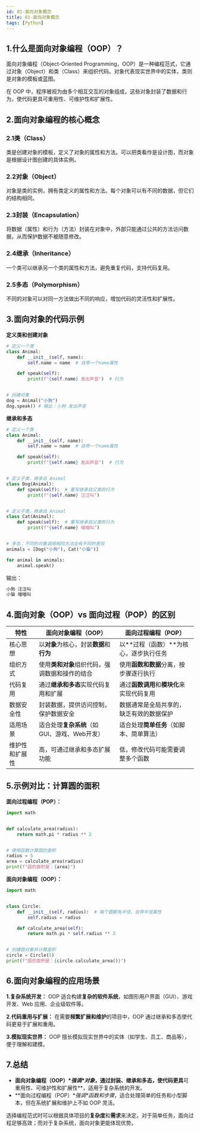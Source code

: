 ```yaml
---
id: 01-面向对象概念
title: 01-面向对象概念
tags: [Python]
---
```


## 1.什么是面向对象编程（OOP）？

面向对象编程（Object-Oriented Programming，OOP）是一种编程范式，它通过对象（Object）和类（Class）来组织代码。对象代表现实世界中的实体，类则是对象的模板或蓝图。

在 OOP 中，程序被视为由多个相互交互的对象组成，这些对象封装了数据和行为，使代码更具可重用性、可维护性和扩展性。

## 2.面向对象编程的核心概念

### 2.1类（Class）

类是创建对象的模板，定义了对象的属性和方法。可以把类看作是设计图，而对象是根据设计图创建的具体实例。

### 2.2对象（Object）

对象是类的实例，拥有类定义的属性和方法。每个对象可以有不同的数据，但它们的结构相同。

### 2.3封装（Encapsulation）

将数据（属性）和行为（方法）封装在对象中，外部只能通过公共的方法访问数据，从而保护数据不被随意修改。

### 2.4继承（Inheritance）

一个类可以继承另一个类的属性和方法，避免重复代码，支持代码复用。

### 2.5多态（Polymorphism）

不同的对象可以对同一方法做出不同的响应，增加代码的灵活性和扩展性。

## 3.面向对象的代码示例

**定义类和创建对象**

```python
# 定义一个类
class Animal:
    def __init__(self, name):
        self.name = name  # 自带一个name属性

    def speak(self):
        print(f"{self.name} 发出声音")  # 行为


# 创建对象
dog = Animal("小狗")
dog.speak() # 输出：小狗 发出声音
```

**继承和多态**

```python
# 定义一个类
class Animal:
    def __init__(self, name):
        self.name = name  # 自带一个name属性

    def speak(self):
        print(f"{self.name} 发出声音")  # 行为


# 定义子类，继承自 Animal
class Dog(Animal):
    def speak(self):  # 重写继承自父类的行为
        print(f"{self.name} 汪汪叫")


# 定义子类，继承自 Animal
class Cat(Animal):
    def speak(self):  # 重写继承自父类的行为
        print(f"{self.name} 喵喵叫")


# 多态：不同的对象调用相同方法会有不同的表现
animals = [Dog("小狗"), Cat("小猫")]

for animal in animals:
    animal.speak()
```

输出：

```makefile
小狗 汪汪叫
小猫 喵喵叫
```

## 4.面向对象（OOP）vs 面向过程（POP）的区别

| 特性           | 面向对象编程（OOP）                            | 面向过程编程（POP）                        |
| -------------- | ---------------------------------------------- | ------------------------------------------ |
| 核心思想       | 以**对象**为核心，封装**数据**和**行为**       | 以**过程（函数）**为核心，逐步执行任务     |
| 组织方式       | 使用**类和对象**组织代码，强调数据和操作的结合 | 使用**函数和数据**分离，按步骤逐行执行     |
| 代码复用       | 通过**继承和多态**实现代码复用和扩展           | 通过**函数调用**和**模块化**来实现代码复用 |
| 数据安全性     | 封装数据，提供访问控制，保护数据安全           | 数据通常是全局共享的，缺乏有效的数据保护   |
| 适用场景       | 适合处理**复杂系统**（如GUI、游戏、Web开发）   | 适合处理**简单任务**（如脚本、简单算法）   |
| 维护性和扩展性 | 高，可通过继承和多态扩展功能                   | 低，修改代码可能需要调整多个函数           |

## 5.示例对比：计算圆的面积

**面向过程编程（POP）：**

```python
import math


def calculate_area(radius):
    return math.pi * radius ** 2


# 使用函数计算圆的面积
radius = 5
area = calculate_area(radius)
print(f"圆的面积是：{area}")
```

**面向对象编程（OOP）：**

```python
import math


class Circle:
    def __init__(self, radius):  # 每个圆都有半径，自带半径属性
        self.radius = radius

    def calculate_area(self):
        return math.pi * self.radius ** 2


# 创建圆对象并计算面积
circle = Circle(5)
print(f"圆的面积是：{circle.calculate_area()}")
```

## 6.面向对象编程的应用场景

**1.复杂系统开发：**
OOP 适合构建**复杂的软件系统**，如图形用户界面（GUI）、游戏开发、Web 应用、企业级软件等。

**2.代码重用与扩展：**
在需要**频繁扩展和维护**的项目中，OOP 通过继承和多态使代码更易于扩展和重用。

**3.模拟现实世界：**
OOP 擅长模拟现实世界中的实体（如学生、员工、商品等），便于理解和建模。

## 7.总结

- **面向对象编程（OOP）\**强调\**对象**，通过封装、继承和多态，使代码更具**可重用性、可维护性和扩展性**，适用于复杂系统的开发。
- **面向过程编程（POP）\**强调\**函数和步骤**，适合处理简单的任务和小型脚本，但在系统扩展和维护上不如 OOP 灵活。

选择编程范式时可以根据具体项目的**复杂度**和**需求**来决定。对于简单任务，面向过程足够高效；而对于复杂系统，面向对象更能体现优势。